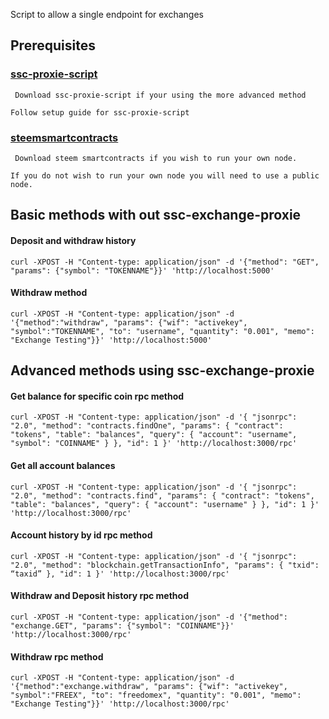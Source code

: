 Script to allow a single endpoint for exchanges

## Prerequisites

### [ssc-proxie-script](https://github.com/steemdevelopment/ssc-exchange-proxie)
``` Download ssc-proxie-script if your using the more advanced method```

``` Follow setup guide for ssc-proxie-script ```

### [steemsmartcontracts](https://github.com/harpagon210/steemsmartcontracts/wiki/How-to-setup-a-Steem-Smart-Contracts-node)
``` Download steem smartcontracts if you wish to run your own node.```

``` If you do not wish to run your own node you will need to use a public node. ```

## Basic methods with out ssc-exchange-proxie

#### Deposit and withdraw history
```curl -XPOST -H "Content-type: application/json" -d '{"method": "GET", "params": {"symbol": "TOKENNAME"}}' 'http://localhost:5000'```

#### Withdraw method
```curl -XPOST -H "Content-type: application/json" -d '{"method":"withdraw", "params": {"wif": "activekey", "symbol":"TOKENNAME", "to": "username", "quantity": "0.001", "memo": "Exchange Testing"}}' 'http://localhost:5000'```




## Advanced methods using ssc-exchange-proxie

#### Get balance for specific coin rpc method
```curl -XPOST -H "Content-type: application/json" -d '{ "jsonrpc": "2.0", "method": "contracts.findOne", "params": { "contract": "tokens", "table": "balances", "query": { "account": "username", "symbol": "COINNAME" } }, "id": 1 }' 'http://localhost:3000/rpc'```

#### Get all account balances
```curl -XPOST -H "Content-type: application/json" -d '{ "jsonrpc": "2.0", "method": "contracts.find", "params": { "contract": "tokens", "table": "balances", "query": { "account": "username" } }, "id": 1 }' 'http://localhost:3000/rpc'```

#### Account history by id rpc method
```curl -XPOST -H "Content-type: application/json" -d '{ "jsonrpc": "2.0", "method": "blockchain.getTransactionInfo", "params": { "txid": “taxid” }, "id": 1 }' 'http://localhost:3000/rpc'```

#### Withdraw and Deposit history rpc method
```curl -XPOST -H "Content-type: application/json" -d '{"method": "exchange.GET", "params": {"symbol": "COINNAME"}}' 'http://localhost:3000/rpc'```

#### Withdraw rpc method
```curl -XPOST -H "Content-type: application/json" -d '{"method":"exchange.withdraw", "params": {"wif": "activekey", "symbol":"FREEX", "to": "freedomex", "quantity": "0.001", "memo": "Exchange Testing"}}' 'http://localhost:3000/rpc'```
